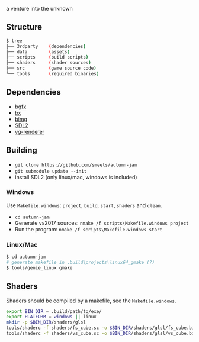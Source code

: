a venture into the unknown

## Structure

```bash
$ tree
├── 3rdparty    (dependencies)
├── data        (assets)
├── scripts     (build scripts)
├── shaders     (shader sources)
├── src         (game source code)
└── tools       (required binaries)
```

## Dependencies
 - [bgfx](https://github.com/bkaradzic/bgfx)
 - [bx](https://github.com/bkaradzic/bx)
 - [bimg](https://github.com/bkaradzic/bimg)
 - [SDL2](http://www.libsdl.org/download-2.0.php)
 - [vg-renderer](https://github.com/jdryg/vg-renderer)

## Building
 - `git clone https://github.com/smeets/autumn-jam`
 - `git submodule update --init`
 - install SDL2 (only linux/mac, windows is included)

### Windows
Use `Makefile.windows`: `project`, `build`, `start`, `shaders` and `clean`.

 - `cd autumn-jam`
 - Generate vs2017 sources: `nmake /f scripts\Makefile.windows project`
 - Run the program: `nmake /f scripts\Makefile.windows start`

### Linux/Mac
```bash
$ cd autumn-jam
# generate makefile in .build\projects\linux64_gmake (?)
$ tools/genie_linux gmake
```

## Shaders
Shaders should be compiled by a makefile, see the `Makefile.windows`.

```bash
export BIN_DIR = .build/path/to/exe/
export PLATFORM = windows || linux
mkdir -p $BIN_DIR/shaders/glsl
tools/shaderc -f shaders/fs_cube.sc -o $BIN_DIR/shaders/glsl/fs_cube.bin -i ../bgfx/src --type fragment --platform $PLATFORM
tools/shaderc -f shaders/vs_cube.sc -o $BIN_DIR/shaders/glsl/vs_cube.bin -i ../bgfx/src/ --type vertex --platform $PLATFORM
```
